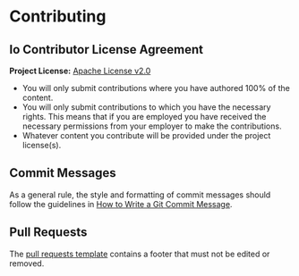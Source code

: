 # Contributing

## Io Contributor License Agreement

**Project License:**  [Apache License v2.0](LICENSE.md)

* You will only submit contributions where you have authored 100% of the
  content.
* You will only submit contributions to which you have the necessary rights.
  This means that if you are employed you have received the necessary
  permissions from your employer to make the contributions.
* Whatever content you contribute will be provided under the project
  license(s).

## Commit Messages

As a general rule, the style and formatting of commit messages should follow
the guidelines in
[How to Write a Git Commit Message](http://chris.beams.io/posts/git-commit/).

## Pull Requests

The [pull requests template](.github/PULL_REQUEST_TEMPLATE.md) contains a
footer that must not be edited or removed.
